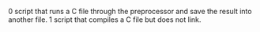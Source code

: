 0 script that runs a C file through the preprocessor and save the result into another file.
1 script that compiles a C file but does not link.
